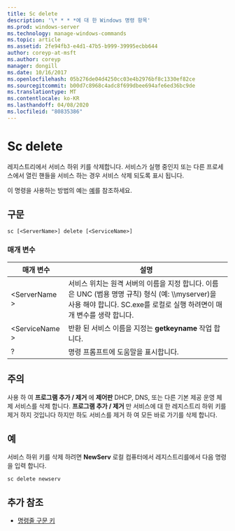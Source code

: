 ```yaml
---
title: Sc delete
description: '\* * * *에 대 한 Windows 명령 항목'
ms.prod: windows-server
ms.technology: manage-windows-commands
ms.topic: article
ms.assetid: 2fe94fb3-e4d1-47b5-b999-39995ecbb644
author: coreyp-at-msft
ms.author: coreyp
manager: dongill
ms.date: 10/16/2017
ms.openlocfilehash: 05b276de04d4250cc03e4b2976bf8c1330ef82ce
ms.sourcegitcommit: b00d7c8968c4adc8f699dbee694afe6ed36bc9de
ms.translationtype: MT
ms.contentlocale: ko-KR
ms.lasthandoff: 04/08/2020
ms.locfileid: "80835386"
---
```

# <a name="sc-delete"></a>Sc delete



레지스트리에서 서비스 하위 키를 삭제합니다. 서비스가 실행 중인지 또는 다른 프로세스에서 열린 핸들을 서비스 하는 경우 서비스 삭제 되도록 표시 됩니다.

이 명령을 사용하는 방법의 예는 [예](#examples)를 참조하세요.

## <a name="syntax"></a>구문

```
sc [<ServerName>] delete [<ServiceName>]
```

### <a name="parameters"></a>매개 변수

|매개 변수|설명|
|---------|-----------|
|\<ServerName >|서비스 위치는 원격 서버의 이름을 지정 합니다. 이름은 UNC (범용 명명 규칙) 형식 (예: \\\\myserver)을 사용 해야 합니다. SC.exe를 로컬로 실행 하려면이 매개 변수를 생략 합니다.|
|\<ServiceName >|반환 된 서비스 이름을 지정는 **getkeyname** 작업 합니다.|
|?|명령 프롬프트에 도움말을 표시합니다.|

## <a name="remarks"></a>주의

사용 하 여 **프로그램 추가 / 제거** 에 **제어판** DHCP, DNS, 또는 다른 기본 제공 운영 체제 서비스를 삭제 합니다. **프로그램 추가 / 제거** 만 서비스에 대 한 레지스트리 하위 키를 제거 하지 것입니다 하지만 하도 서비스를 제거 하 여 모든 바로 가기를 삭제 합니다.

## <a name="examples"></a>예

서비스 하위 키를 삭제 하려면 **NewServ** 로컬 컴퓨터에서 레지스트리를에서 다음 명령을 입력 합니다.
```
sc delete newserv
```

## <a name="additional-references"></a>추가 참조

- [명령줄 구문 키](command-line-syntax-key.md)